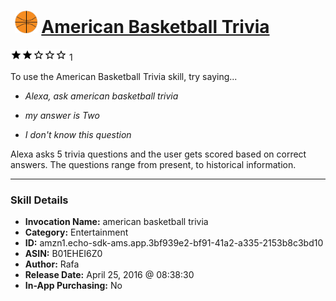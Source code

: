 # &nbsp;<img src="skill_icon" alt="American Basketball Trivia icon" width="36"> [American Basketball Trivia](http://alexa.amazon.com/#skills/amzn1.echo-sdk-ams.app.3bf939e2-bf91-41a2-a335-2153b8c3bd10)
![2 stars](../../images/ic_star_black_18dp_1x.png)![2 stars](../../images/ic_star_black_18dp_1x.png)![2 stars](../../images/ic_star_border_black_18dp_1x.png)![2 stars](../../images/ic_star_border_black_18dp_1x.png)![2 stars](../../images/ic_star_border_black_18dp_1x.png) 1

To use the American Basketball Trivia skill, try saying...

* *Alexa, ask american basketball trivia*

* *my answer is Two*

* *I don't know this question*

Alexa asks 5 trivia questions and the user gets scored based on correct answers. The questions range from present, to historical information.

***

### Skill Details

* **Invocation Name:** american basketball trivia
* **Category:** Entertainment
* **ID:** amzn1.echo-sdk-ams.app.3bf939e2-bf91-41a2-a335-2153b8c3bd10
* **ASIN:** B01EHEI6Z0
* **Author:** Rafa
* **Release Date:** April 25, 2016 @ 08:38:30
* **In-App Purchasing:** No
